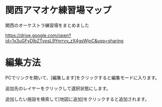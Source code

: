 # 関西アマオケ練習場マップ

関西のオーケストラ練習場をまとめました

https://drive.google.com/open?id=1x3uGFyDlbZTvpsL9Ynrrvv_zX4gsWjoC&usp=sharing

# 編集方法

PCでリンクを開いて、[編集します]をクリックすると編集モードに入ります。

追加先のレイヤーをクリックして選択状態にします。

追加したい施設を検索して[地図に追加]をクリックすると追加されます。
